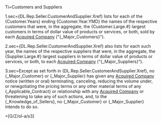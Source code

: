 Ti=Customers and Suppliers

1.sec={DL.Rep.Seller.CustomerAndSupplier.Xref} lists for each of the {Customer.Years} ending {Customer.Year.YMD} the names of the respective customers that were, in the aggregate, the {Customer.Large.#} largest customers in terms of dollar value of products or services, or both, sold by each <a href="#SPA.Def.Acquired_Companies.Def" class="definedterm">Acquired Company</a> ("{_Major_Customers}"). 

2.sec={DL.Rep.Seller.CustomerAndSupplier.Xref} also lists for each such year, the names of the respective suppliers that were, in the aggregate, the {Supplier.Large.#} largest suppliers in terms of dollar value of products or services, or both, to each <a href="#SPA.Def.Acquired_Companies.Def" class="definedterm">Acquired Company</a> ("{_Major_Suppliers}").

3.sec=Except as set forth in {DL.Rep.Seller.CustomerAndSupplier.Xref}, no {_Major_Customer} or {_Major_Supplier} has given any <a href="#SPA.Def.Acquired_Companies.Def" class="definedterm">Acquired Company</a> notice (written or oral) terminating, canceling, reducing the volume under, or renegotiating the pricing terms or any other material terms of any {_Applicable_Contract} or relationship with any <a href="#SPA.Def.Acquired_Companies.Def" class="definedterm">Acquired Company</a> or threatening to take any of such actions, and, to the {_Knowledge_of_Sellers}, no {_Major_Customer} or {_Major_Supplier} intends to do so.

=[G/Z/ol-a/s3]
